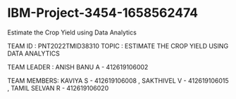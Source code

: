# IBM-Project-3454-1658562474
Estimate the Crop Yield using Data Analytics

TEAM ID : PNT2022TMID38310
TOPIC   : ESTIMATE THE CROP YIELD USING DATA ANALYTICS

TEAM LEADER : 
             ANISH BANU A - 412619106002
             
             
TEAM MEMBERS:
             KAVIYA S - 412619106008 ,
             SAKTHIVEL V - 412619106015 ,
             TAMIL SELVAN R - 412619106020
